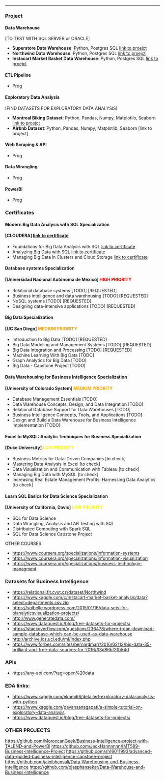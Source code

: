 ** **

### Project

#### Data Warehouse

[TO TEST WITH SQL SERVER or ORACLE]

* **Superstore Data Warehouse**: Python, Postgres SQL <a href="https://github.com/alessiocozzi/Superstore-Data-Warehouse" target="_blank">link to proejct</a>
* **Northwind Data Warehouse**:  Python, Postgres SQL <a href="https://github.com/alessiocozzi/Northwind-Data-Warehouse" target="_blank">link to proejct</a>
* **Instacart Market Basket Data Warehouse**: Python, Postgres SQL <a href="https://github.com/alessiocozzi/Instacart-Market-Basket-Data-Warehouse" target="_blank">link to proejct</a>

#### ETL Pipeline

* Prog

#### Exploratory Data Analysis

[FIND DATASETS FOR EXPLORATORY DATA ANALYSIS]

* **Montreal Biking Dataset**: Python, Pandas, Numpy, Matplotlib, Seaborn [link to proejct](https://github.com/alessiocozzi/Montreal-biking-data-EDA/blob/master/Montreal_biking_data_EDA_ipynb.ipynb)
* **Airbnb Dataset**: Python, Pandas, Numpy, Matplotlib, Seaborn [link to project]


#### Web Scraping & API

* Prog

#### Data Wrangling

* Prog

#### PowerBI

* Prog




### Certificates


#### Modern Big Data Analysis with SQL Specialization 
#### [CLOUDERA] <a href="https://rawcdn.githack.com/alessiocozzi/certificates/4cc4437358c46c3ed8e630eb28fed674ff71eb28/Coursera%205JJWY4T23B2Z.pdf" target="_blank">link to certificate</a>



* Foundations for Big Data Analysis with SQL <a href="https://rawcdn.githack.com/alessiocozzi/certificates/b859e057e34373144f8ac34a9d730caf4a724c36/Coursera%20WVC3XKKB5ZA6.pdf" target="_blank">link to certificate</a>
* Analyzing Big Data with SQL <a href="https://rawcdn.githack.com/alessiocozzi/certificates/cf3c627ed0f6fdc823a1146e89a63af623541ff7/Coursera%20D9TNUVH4KGWT.pdf" target="_blank">link to certificate</a>
* Managing Big Data in Clusters and Cloud Storage <a href="https://rawcdn.githack.com/alessiocozzi/certificates/4cc4437358c46c3ed8e630eb28fed674ff71eb28/Coursera NPDJJ2PLCJX5.pdf" target="_blank">link to certificate</a>

#### Database systems Specialization 
#### [Universidad Nacional Autónoma de México] <strong style="color:red;">HIGH PRIORITY</strong>
* Relational database systems [TODO] [REQUESTED]
* Business intelligence and data warehousing [TODO] [REQUESTED]
* NoSQL systems [TODO] [REQUESTED]
* Designing data-intensive applications [TODO] [REQUESTED]

#### Big Data Specialization 
#### [UC San Diego] <strong style="color:orange;">MEDIUM PRIORITY</strong>
* Introduction to Big Data [TODO] [REQUESTED]
* Big Data Modeling and Management Systems [TODO] [REQUESTED]
* Big Data Integration and Processing [TODO] [REQUESTED]
* Machine Learning With Big Data [TODO] 
* Graph Analytics for Big Data [TODO]
* Big Data - Capstone Project [TODO]

#### Data Warehousing for Business Intelligence Specialization 
#### [University of Colorado System] <strong style="color:orange;">MEDIUM PRIORITY</strong>
* Database Management Essentials [TODO]
* Data Warehouse Concepts, Design, and Data Integration [TODO]
* Relational Database Support for Data Warehouses [TODO]
* Business Intelligence Concepts, Tools, and Applications [TODO]
* Design and Build a Data Warehouse for Business Intelligence Implementation [TODO]

#### Excel to MySQL: Analytic Techniques for Business Specialization
#### [Duke University] <strong style="color:yellow;">LOW PRIORITY</strong>
* Business Metrics for Data-Driven Companies [to check]
* Mastering Data Analysis in Excel [to check]
* Data Visualization and Communication with Tableau [to check]
* Managing Big Data with MySQL [to check]
* Increasing Real Estate Management Profits: Harnessing Data Analytics [to check]

#### Learn SQL Basics for Data Science Specialization
#### [University of California, Davis] <strong style="color:yellow;">LOW PRIORITY</strong>
* SQL for Data Science
* Data Wrangling, Analysis and AB Testing with SQL
* Distributed Computing with Spark SQL
* SQL for Data Science Capstone Project

OTHER COURSES
* https://www.coursera.org/specializations/information-systems
* https://www.coursera.org/specializations/information-visualization
* https://www.coursera.org/specializations/business-technology-managment



### Datasets for Business Intelligence
* https://relational.fit.cvut.cz/dataset/Northwind
* https://www.kaggle.com/c/instacart-market-basket-analysis/data?select=departments.csv.zip
* https://sqlbelle.wordpress.com/2015/01/16/data-sets-for-bianalyticsvisualization-projects/
* http://www.generatedata.com/
* https://www.dataquest.io/blog/free-datasets-for-projects/
* https://stackoverflow.com/questions/236478/where-i-can-download-sample-database-which-can-be-used-as-data-warehouse
* http://archive.ics.uci.edu/ml/index.php
* https://www.forbes.com/sites/bernardmarr/2016/02/12/big-data-35-brilliant-and-free-data-sources-for-2016/#3d86bf3fb54d

### APIs
* https://any-api.com/?tag=open%20data

### EDA links:
* https://www.kaggle.com/ekami66/detailed-exploratory-data-analysis-with-python
* https://www.kaggle.com/pavansanagapati/a-simple-tutorial-on-exploratory-data-analysis
* https://www.dataquest.io/blog/free-datasets-for-projects/


### OTHER PROJECTS
https://github.com/MoroccanGeek/Business-Intelligence-project-with-TALEND-and-PowerBI
https://github.com/JackHannnnnn/IMT589-Business-Intelligence-Project
https://github.com/sh16011993/advanced-data-guided-business-intelligence-capstone-project
https://github.com/jainibhansali/Data-Warehousing-and-Business-Intelligence
https://github.com/ojasphansekar/Data-Warehouse-and-Business-Intelligence
